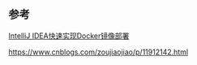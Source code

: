 ## 参考

[IntelliJ IDEA快速实现Docker镜像部署](https://www.cnblogs.com/lywJ/p/10870780.html)

https://www.cnblogs.com/zoujiaojiao/p/11912142.html